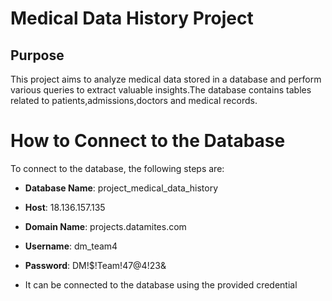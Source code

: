 # Medical Data History Project

## Purpose

This project aims to analyze medical data stored in a database and perform various queries to extract valuable insights.The database contains tables related to patients,admissions,doctors and medical records.

# How to Connect to the Database

To connect to the database, the following steps are:

- **Database Name**: project_medical_data_history
- **Host**: 18.136.157.135
- **Domain Name**: projects.datamites.com
- **Username**: dm_team4
- **Password**: DM!$!Team!47@4!23&

- It can be connected to the database using the provided credential 
